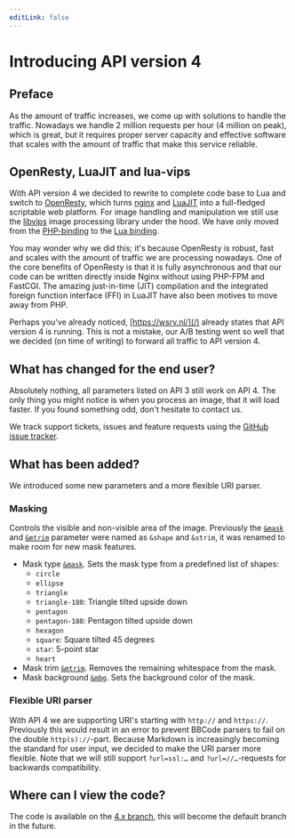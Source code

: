 ```yaml
---
editLink: false
---
```


# Introducing API version 4

## Preface

As the amount of traffic increases, we come up with solutions to handle the traffic. Nowadays we handle
2 million requests per hour (4 million on peak), which is great, but it requires proper server capacity and
effective software that scales with the amount of traffic that make this service reliable.

## OpenResty, LuaJIT and lua-vips

With API version 4 we decided to rewrite to complete code base to Lua and switch to [OpenResty][openresty],
which turns [nginx][nginx] and [LuaJIT][luajit] into a full-fledged scriptable web platform. For image handling and
manipulation we still use the [libvips][libvips] image processing library under the hood. We have only moved
from the [PHP-binding][php-vips] to the [Lua binding][lua-vips].

You may wonder why we did this; it's because OpenResty is robust, fast and scales with the amount of
traffic we are processing nowadays. One of the core benefits of OpenResty is that it is fully asynchronous
and that our code can be written directly inside Nginx without using PHP-FPM and FastCGI. The amazing
just-in-time (JIT) compilation and the integrated foreign function interface (FFI) in LuaJIT have also been
motives to move away from PHP.

Perhaps you've already noticed, [https://wsrv.nl/](/) already states that API version 4 is
running. This is not a mistake, our A/B testing went so well that we decided (on time of writing) to
forward all traffic to API version 4.

## What has changed for the end user?

Absolutely nothing, all parameters listed on API 3 still work on API 4. The only thing you might notice is
when you process an image, that it will load faster. If you found something odd, don't hesitate to contact
us.

We track support tickets, issues and feature requests using the [GitHub issue tracker][issue-tracker].

## What has been added?

We introduced some new parameters and a more flexible URI parser.

### Masking

Controls the visible and non-visible area of the image. Previously the [`&mask`][mask] and [`&mtrim`][mask-trim] parameter
were named as `&shape` and `&strim`, it was renamed to make room for new mask features.

- Mask type [`&mask`][mask]. Sets the mask type from a predefined list of shapes:
  - `circle`
  - `ellipse`
  - `triangle`
  - `triangle-180`: Triangle tilted upside down
  - `pentagon`
  - `pentagon-180`: Pentagon tilted upside down
  - `hexagon`
  - `square`: Square tilted 45 degrees
  - `star`: 5-point star
  - `heart`
- Mask trim [`&mtrim`][mask-trim]. Removes the remaining whitespace from the mask.
- Mask background [`&mbg`][mask-bg]. Sets the background color of the mask.

### Flexible URI parser

With API 4 we are supporting URI's starting with `http://` and `https://`. Previously this would result in
an error to prevent BBCode parsers to fail on the double `http(s)://`-part. Because Markdown is
increasingly becoming the standard for user input, we decided to make the URI parser more flexible.
Note that we will still support `?url=ssl:…` and `?url=//…`-requests for backwards compatibility.

## Where can I view the code?

The code is available on the [4.x branch][4.x-branch], this will become the default branch in the future.

[openresty]: https://openresty.org/en/
[nginx]: https://nginx.org/
[luajit]: https://luajit.org/luajit.html
[libvips]: https://github.com/libvips/libvips
[php-vips]: https://github.com/libvips/php-vips
[lua-vips]: https://github.com/libvips/lua-vips
[issue-tracker]: https://github.com/weserv/images/issues
[mask]: /docs/mask.md#mask-type
[mask-trim]: /docs/mask.md#mask-trim
[mask-bg]: /docs/mask.md#mask-background
[4.x-branch]: https://github.com/weserv/images/tree/4.x
